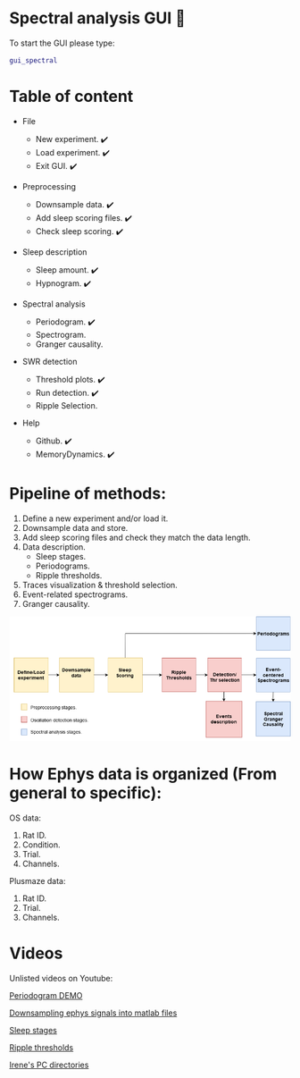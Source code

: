 # Spectral analysis GUI :crystal_ball:

To start the GUI please type:
```matlab
gui_spectral
```

# Table of content

 * File
   * New experiment. :heavy_check_mark:
   * Load experiment. :heavy_check_mark:
   * Exit GUI. :heavy_check_mark:

 * Preprocessing
   * Downsample data. :heavy_check_mark:
   * Add sleep scoring files.  :heavy_check_mark:
   * Check sleep scoring.  :heavy_check_mark:

 * Sleep description
   * Sleep amount. :heavy_check_mark:
   * Hypnogram. :heavy_check_mark: 
   
 * Spectral analysis
   * Periodogram. :heavy_check_mark:
   * Spectrogram. 
   * Granger causality.   
   
 * SWR detection
   * Threshold plots. :heavy_check_mark:
   * Run detection. :heavy_check_mark:
   * Ripple Selection.
   
 * Help
   * Github. :heavy_check_mark:
   * MemoryDynamics. :heavy_check_mark:

# Pipeline of methods:

1. Define a new experiment and/or load it.
2. Downsample data and store.
3. Add sleep scoring files and check they match the data length.
4. Data description.
   * Sleep stages.
   * Periodograms.
   * Ripple thresholds.
5. Traces visualization & threshold selection.
6. Event-related spectrograms.
7. Granger causality.

<p align="center">
<img src="GUI_pipeline3.png" width="600">
</p> 
 
# How Ephys data is organized (From general to specific):

OS data:
1. Rat ID.
2. Condition.
3. Trial.
4. Channels.

Plusmaze data:
1. Rat ID.
2. Trial.
3. Channels.


# Videos 
<!--- 
PART 1
<p align="center">
<img src="gif1.gif" width="1500">
</p>
PART 2
<p align="center">
<img src="gif2.gif" width="1500">
</p>
PART 3
<p align="center">
<img src="gif3.gif" width="1500">
</p>
 --->

<!--- <img src="poster_Adrian8.png" width="800">--->

Unlisted videos on Youtube:

[Periodogram DEMO](https://www.youtube.com/watch?v=TUbLwjfCAMI&feature=youtu.be)

[Downsampling ephys signals into matlab files](https://youtu.be/vtYHah4QgTg)

[Sleep stages](https://www.youtube.com/watch?v=KMN62T7EluY&feature=youtu.be)

[Ripple thresholds](https://www.youtube.com/watch?v=IMpiQVgEH4g&feature=youtu.be)

[Irene's PC directories](https://www.youtube.com/watch?v=zP2UaCQGjFA&feature=youtu.be)
